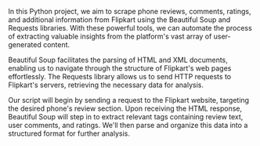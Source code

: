 In this Python project, we aim to scrape phone reviews, comments, ratings, and additional information from Flipkart using the Beautiful Soup and Requests libraries. With these powerful tools, we can automate the process of extracting valuable insights from the platform's vast array of user-generated content.

Beautiful Soup facilitates the parsing of HTML and XML documents, enabling us to navigate through the structure of Flipkart's web pages effortlessly. The Requests library allows us to send HTTP requests to Flipkart's servers, retrieving the necessary data for analysis.

Our script will begin by sending a request to the Flipkart website, targeting the desired phone's review section. Upon receiving the HTML response, Beautiful Soup will step in to extract relevant tags containing review text, user comments, and ratings. We'll then parse and organize this data into a structured format for further analysis.
